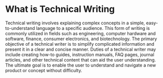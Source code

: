 # What is Technical Writing

Technical writing involves explaining complex concepts in a simple, easy-to-understand language to a specific audience. This form of writing is commonly utilized in fields such as engineering, computer hardware and software, finance, consumer electronics, and biotechnology. The primary objective of a technical writer is to simplify complicated information and present it in a clear and concise manner. Duties of a technical writer may include creating how-to guides, instruction manuals, FAQ pages, journal articles, and other technical content that can aid the user understanding. The ultimate goal is to enable the user to understand and navigate a new product or concept without difficulty.